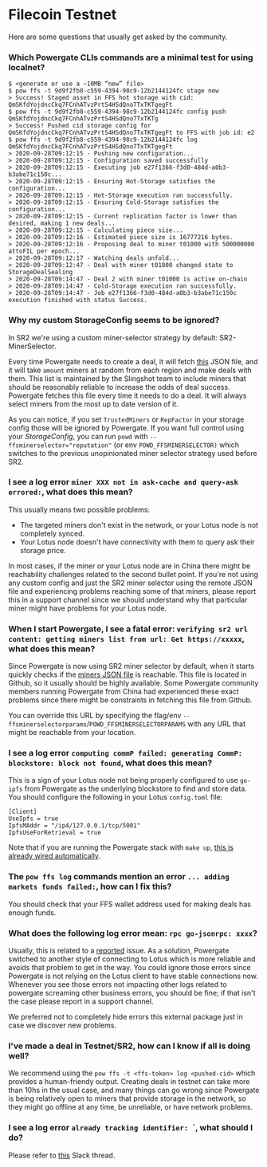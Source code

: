 # Filecoin Testnet

Here are some questions that usually get asked by the community.

### Which Powergate CLIs commands are a minimal test for using localnet?

```
$ <generate or use a ~10MB “new” file>
$ pow ffs -t 9d9f2fb8-c559-4394-98c9-12b2144124fc stage new
> Success! Staged asset in FFS hot storage with cid: QmSKfdYojdncCkq7FCnhATvzPrtS4HSdQno7TxTKTgegFt
$ pow ffs -t 9d9f2fb8-c559-4394-98c9-12b2144124fc config push QmSKfdYojdncCkq7FCnhATvzPrtS4HSdQno7TxTKTg
> Success! Pushed cid storage config for QmSKfdYojdncCkq7FCnhATvzPrtS4HSdQno7TxTKTgegFt to FFS with job id: e2
$ pow ffs -t 9d9f2fb8-c559-4394-98c9-12b2144124fc log QmSKfdYojdncCkq7FCnhATvzPrtS4HSdQno7TxTKTgegFt
> 2020-09-28T09:12:15 - Pushing new configuration...
> 2020-09-28T09:12:15 - Configuration saved successfully
> 2020-09-28T09:12:15 - Executing job e27f1366-f3d0-484d-a0b3-b3abe71c150c...
> 2020-09-28T09:12:15 - Ensuring Hot-Storage satisfies the configuration...
> 2020-09-28T09:12:15 - Hot-Storage execution ran successfully.
> 2020-09-28T09:12:15 - Ensuring Cold-Storage satisfies the configuration...
> 2020-09-28T09:12:15 - Current replication factor is lower than desired, making 1 new deals...
> 2020-09-28T09:12:15 - Calculating piece size...
> 2020-09-28T09:12:16 - Estimated piece size is 16777216 bytes.
> 2020-09-28T09:12:16 - Proposing deal to miner t01000 with 500000000 attoFIL per epoch...
> 2020-09-28T09:12:17 - Watching deals unfold...
> 2020-09-28T09:12:47 - Deal with miner t01000 changed state to StorageDealSealing
> 2020-09-28T09:14:47 - Deal 2 with miner t01000 is active on-chain
> 2020-09-28T09:14:47 - Cold-Storage execution ran successfully.
> 2020-09-28T09:14:47 - Job e27f1366-f3d0-484d-a0b3-b3abe71c150c execution finished with status Success.
```

### Why my custom StorageConfig seems to be ignored?

In SR2 we're using a custom miner-selector strategy by default: SR2-MinerSelector.

Every time Powergate needs to create a deal, it will fetch [this](https://github.com/filecoin-project/slingshot/blob/master/miners.json) JSON file, and it will take `amount` miners at random from each region and make deals with them.
This list is maintained by the Slingshot team to include miners that should be reasonably reliable to increase the odds of deal success. Powergate fetches this file every time it needs to do a deal. It will always select miners from the most up to date version of it.

As you can notice, if you set `TrustedMiners` or `RepFactor` in your storage config those will be ignored by Powergate. If you want full control using your _StorageConfig_, you can run `powd` with `--ffsminerselector="reputation"` (or env `POWD_FFSMINERSELECTOR)` which switches to the previous unopinionated miner selector strategy used before SR2.

### I see a log error `miner XXX not in ask-cache and query-ask errored:`, what does this mean?

This usually means two possible problems:
- The targeted miners don't exist in the network, or your Lotus node is not completely synced.
- Your Lotus node doesn't have connectivity with them to query ask their storage price.

In most cases, if the miner or your Lotus node are in China there might be reachability challenges related to the second bullet point.
If you're not using any custom config and just the SR2 miner selector using the remote JSON file and experiencing problems reaching some of that miners, please report this in a support channel since we should understand why that particular miner might have problems for your Lotus node.


### When I start Powergate, I see a fatal error: `verifying sr2 url content: getting miners list from url: Get https://xxxxx`, what does this mean?

Since Powergate is now using SR2 miner selector by default, when it starts quickly checks if the [miners JSON file](https://github.com/filecoin-project/slingshot/blob/master/miners.json) is reachable. This file is located in Github, so it usually should be highly available.
Some Powergate community members running Powergate from China had experienced these exact problems since there might be constraints in fetching this file from Github.

You can override this URL by specifying the flag/env `--ffsminerselectorparams`/`POWD_FFSMINERSELECTORPARAMS` with any URL that might be reachable from your location.

### I see a log error `computing commP failed: generating CommP: blockstore: block not found`, what does this mean?

This is a sign of your Lotus node not being properly configured to use `go-ipfs` from Powergate as the underlying blockstore to find and store data.
You should configure the following in your Lotus `config.toml` file:
```
[Client]
UseIpfs = true
IpfsMAddr = "/ip4/127.0.0.1/tcp/5001"
IpfsUseForRetrieval = true
```

Note that if you are running the Powergate stack with `make up`, [this is already wired automatically](https://github.com/textileio/powergate/blob/d373c74922dfca5b56d7994a51bb59e496ef5730/docker/docker-compose.yaml#L35).

### The `pow ffs log` commands mention an error `... adding markets funds failed:`, how can I fix this?

You should check that your FFS wallet address used for making deals has enough funds.


### What does the following log error mean:  `rpc go-jsonrpc: xxxx`?

Usually, this is related to a [reported](https://github.com/filecoin-project/lotus/issues/3581) issue. As a solution, Powergate switched to another style of connecting to Lotus which is more reliable and avoids that problem to get in the way. 
You could ignore those errors since Powergate is not relying on the Lotus client to have stable connections now. Whenever you see those errors not impacting other logs related to powergate screaming other business errors, you should be fine; if that isn't the case please report in a support channel.

We preferred not to completely hide errors this external package just in case we discover new problems.

### I've made a deal in Testnet/SR2, how can I know if all is doing well?

We recommend using the `pow ffs -t <ffs-token> log <pushed-cid>` which provides a human-friendy output.
Creating deals in testnet can take more than 10hs in the usual case, and many things can go wrong since Powergate is being relatively open to miners that provide storage in the network, so they might go offline at any time, be unreliable, or have network problems.

### I see a log error `already tracking identifier: `<cid>`, what should I do?

Please refer to [this](https://filecoinproject.slack.com/archives/C01ARR6BD2M/p1601297368175000) Slack thread.

